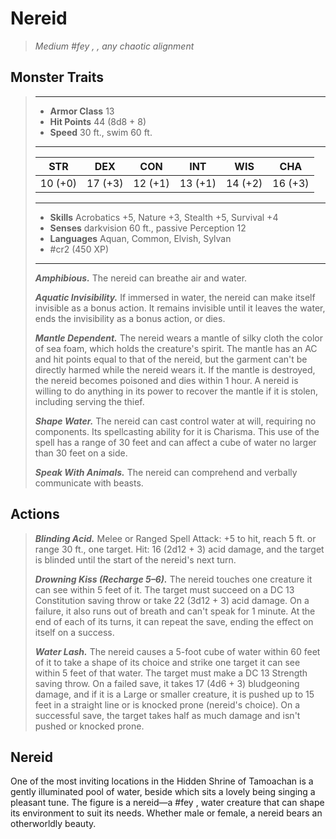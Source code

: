# Nereid
>*Medium #fey , , any chaotic alignment*
## Monster Traits
>___
>- **Armor Class** 13
>- **Hit Points** 44 (8d8 + 8)
>- **Speed** 30 ft., swim 60 ft.
>___
>|STR|DEX|CON|INT|WIS|CHA|
>|:---:|:---:|:---:|:---:|:---:|:---:|
>|10 (+0)|17 (+3)|12 (+1)|13 (+1)|14 (+2)|16 (+3)|
>___
>- **Skills** Acrobatics +5, Nature +3, Stealth +5, Survival +4
>- **Senses** darkvision 60 ft., passive Perception 12
>- **Languages** Aquan, Common, Elvish, Sylvan
>- #cr2 (450 XP)
>___
>***Amphibious.*** The nereid can breathe air and water.  
>
>***Aquatic Invisibility.*** If immersed in water, the nereid can make itself invisible as a bonus action. It remains invisible until it leaves the water, ends the invisibility as a bonus action, or dies.  
>
>***Mantle Dependent.*** The nereid wears a mantle of silky cloth the color of sea foam, which holds the creature's spirit. The mantle has an AC and hit points equal to that of the nereid, but the garment can't be directly harmed while the nereid wears it. If the mantle is destroyed, the nereid becomes poisoned and dies within 1 hour. A nereid is willing to do anything in its power to recover the mantle if it is stolen, including serving the thief.  
>
>***Shape Water.*** The nereid can cast control water at will, requiring no components. Its spellcasting ability for it is Charisma. This use of the spell has a range of 30 feet and can affect a cube of water no larger than 30 feet on a side.  
>
>***Speak With Animals.*** The nereid can comprehend and verbally communicate with beasts.  
>
## Actions
>***Blinding Acid.*** Melee  or Ranged Spell Attack: +5 to hit, reach 5 ft. or range 30 ft., one target. Hit: 16 (2d12 + 3) acid damage, and the target is blinded until the start of the nereid's next turn.  
>
>***Drowning Kiss (Recharge 5–6).*** The nereid touches one creature it can see within 5 feet of it. The target must succeed on a DC 13 Constitution saving throw or take 22 (3d12 + 3) acid damage. On a failure, it also runs out of breath and can't speak for 1 minute. At the end of each of its turns, it can repeat the save, ending the effect on itself on a success.  
>
>***Water Lash.*** The nereid causes a 5-foot cube of water within 60 feet of it to take a shape of its choice and strike one target it can see within 5 feet of that water. The target must make a DC 13 Strength saving throw. On a failed save, it takes 17 (4d6 + 3) bludgeoning damage, and if it is a Large or smaller creature, it is pushed up to 15 feet in a straight line or is knocked prone (nereid's choice). On a successful save, the target takes half as much damage and isn't pushed or knocked prone.
## Nereid
One of the most inviting locations in the Hidden Shrine of Tamoachan is a gently illuminated pool of water, beside which sits a lovely being singing a pleasant tune. The figure is a nereid—a #fey ,  water creature that can shape its environment to suit its needs. Whether male or female, a nereid bears an otherworldly beauty.